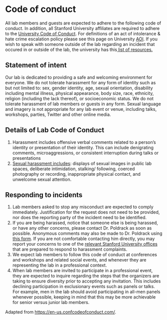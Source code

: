 # Code of conduct

All lab members and guests are
expected to adhere to the following code of conduct. In addition, all
Stanford University affiliates are required to adhere to the [University Code of
Conduct](https://adminguide.stanford.edu/chapter-1/subchapter-1/policy-1-1-1).
For definitions of an act of intolerance & hate crime escalation policy
please see this page on University [AOI](https://deanofstudents.stanford.edu/acts-intolerance-protocol/overview/definitions).
If you wish to speak with someone outside of the lab regarding an
incident that occured in or outside of the lab, the university has
this[ list of
resources.](https://deanofstudents.stanford.edu/acts-intolerance-protocol/talk-someone)

## Statement of intent

Our lab is dedicated to
providing a safe and welcoming environment for everyone. We do not
tolerate harassment for any form of identity such as but not limited
to: sex, gender identity, age, sexual orientation, disability
including mental illness, physical appearance, body size, race,
ethnicity, religion (including the lack thereof), or socioeconomic
status. We do not tolerate harassment of lab members or guests in
any form. Sexual language and imagery is not appropriate for any lab
event or venue, including talks, workshops, parties, Twitter and
other online media.

## Details of Lab Code of Conduct

1.  Harassment includes offensive
verbal comments related to a person’s identity or presentation of
their identity. This can include denigrating comments,
microaggressions, or consistent interruption during talks or
presentations
2. [Sexual
harassment
includes](https://adminguide.stanford.edu/chapter-1/subchapter-7/policy-1-7-1):
displays of sexual images in public lab spaces, deliberate
intimidation, stalking/ following, coerced photography or recording,
inappropriate physical contact, and unwelcome sexual attention.

## Responding to incidents

1. Lab members asked to stop any
    misconduct are expected to comply immediately. Justification for the
    request does not need to be provided, nor does the reporting party
    of the incident need to be identified.
2. If you are being harassed,
    notice that someone else is being harassed, or have any other
    concerns, please contact Dr. Poldrack as soon as possible. Anonymous
    comments may also be made to Dr. Poldrack using[
    this
    form](https://poldracklab.wufoo.com/forms/z5hpmzx1uf8hce/).
    If you are not comfortable contacting him directly, you may report
    your concerns to one of the [relevant Stanford
    University
    offices](https://diversityandaccess.stanford.edu/reporting-discrimination-concern)
    that are prepared to respond to harassment complaints.
3.  We expect lab members to
    follow this code of conduct at conferences and workshops and related
    social events, and whenever they are representing the lab in a
    professional context.
4.  When lab members are invited
    to participate in a professional event, they are expected to inquire
    regarding the steps that the organizers are taking to ensure
    diversity prior to accepting any invitation. This includes declining
    participation in exclusionary events such as panels or talks. For
    example, men in the lab should avoid participating in all-men panels
    whenever possible, keeping in mind that this may be more achievable
    for senior versus junior lab members.

Adapted from https://en-us.confcodeofconduct.com/.
